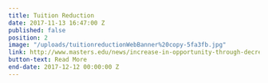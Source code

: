 ```yaml
---
title: Tuition Reduction
date: 2017-11-13 16:47:00 Z
published: false
position: 2
image: "/uploads/tuitionreductionWebBanner%20copy-5fa3fb.jpg"
link: http://www.masters.edu/news/increase-in-opportunity-through-decrease-in-tuition
button-text: Read More
end-date: 2017-12-12 00:00:00 Z
---
```


